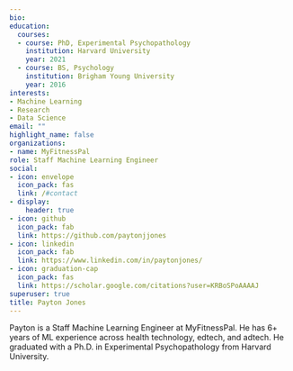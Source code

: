 ```yaml
---
bio: 
education:
  courses:
  - course: PhD, Experimental Psychopathology
    institution: Harvard University
    year: 2021
  - course: BS, Psychology
    institution: Brigham Young University
    year: 2016
interests:
- Machine Learning
- Research
- Data Science
email: ""
highlight_name: false
organizations:
- name: MyFitnessPal
role: Staff Machine Learning Engineer
social:
- icon: envelope
  icon_pack: fas
  link: /#contact
- display:
    header: true
- icon: github
  icon_pack: fab
  link: https://github.com/paytonjjones
- icon: linkedin
  icon_pack: fab
  link: https://www.linkedin.com/in/paytonjones/
- icon: graduation-cap
  icon_pack: fas
  link: https://scholar.google.com/citations?user=KRBoSPoAAAAJ
superuser: true
title: Payton Jones
---
```


Payton is a Staff Machine Learning Engineer at MyFitnessPal. He has 6+ years of ML experience across health technology, edtech, and adtech. He graduated with a Ph.D. in Experimental Psychopathology from Harvard University. 
